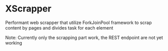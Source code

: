 # XScrapper
 Performant web scrapper that utilize ForkJoinPool framework to scrap content by pages and divides task for each element

Note: Currently only the scrapping part work, the REST endpoint are not yet working
